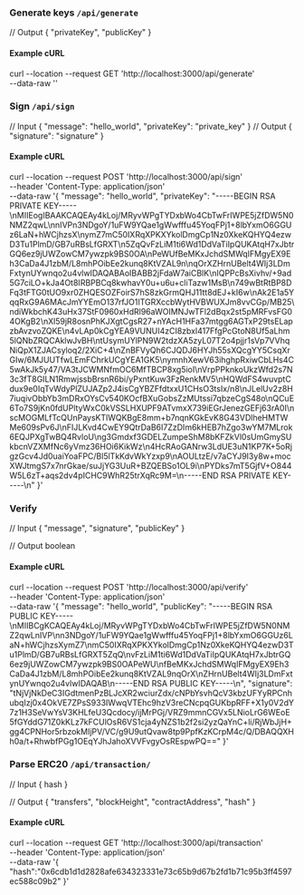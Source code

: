 ###

### Generate keys `/api/generate`

// Output
{
"privateKey",
"publicKey"
}

#### Example cURL

curl --location --request GET 'http://localhost:3000/api/generate' \
--data-raw ''

### Sign `/api/sign`

// Input
{
"message": "hello_world",
"privateKey": "private_key"
}
// Output
{
"signature": "signature"
}

#### Example cURL

curl --location --request POST 'http://localhost:3000/api/sign' \
--header 'Content-Type: application/json' \
--data-raw '{
"message": "hello_world",
"privateKey": "-----BEGIN RSA PRIVATE KEY-----\nMIIEogIBAAKCAQEAy4kLoj/MRyvWPgTYDxbWo4CbTwFrIWPE5jZfDW5N0NMZ2qwL\nnIVPn3NDgoY/1uFW9YQae1gWwfffu45YoqFPj1+8lbYxmO6GGUz6LaN+hWCjhzsX\nymZ7mC50IXRqXPKXYkolDmgCp1Nz0XkeKQHYQ4ezwD3Tu1PlmD/GB7uRBsLfGRXT\n5ZqQvFzLiM1ti6Wd1DdVaTiIpQUKAtqH7xJbtrGQ6ez9jUWZowCM7ywzpk9BS0OA\nPeWUfBeMKxJchdSMWqIFMgyEX9Eh3CaDa4J1zbM/L8mhPOibEe2kunq8KtVZAL9n\nqOrXZHrnUBelt4WIj3LDmFxtynUYwnqo2u4vlwIDAQABAoIBABB2jFdaW7aiCBlK\nIQPPcBsXivhv/+9ad5G7ciLO+kJa4Ot8IRBPBCq8kwhavY0u+u6u+cliTazw1MsB\n749wBtRtBP8DFq3tFTG0tUO9xr0ZHQESOZFoirS7hS8zkGrmQHJ11tt8dEJ+kI6w\nAk2E1a5YqqRxG9A6MAcJmYYEmO137rfJO1ITGRXccbWytHVBWUXJm8vvCGp/MB25\ndiWkbchK43uHx37StF0960xHdRl96aWOIMNJwTFl2dBqx2st5pMRFvsFG04OKgB2\nXl59jR8osnPhKJXgtCgsR27+nYAcH1HFa37mtgg6AGTxP29tsELapzbAvzvoZQKE\n4vLAp0kCgYEA9VUNUI4zCI8zbxl417FfgPcGtoN8Uf5aLhm5lQNbZRQCAklwJvBH\ntUsymUYlPN9W2tdzXA5zyL07T2o4pjjr1sVp7VVhqNiQpX1ZJACsyloq2/2XiC+4\nZnBFVyQh6CJQDJ6HYJh55sXQcgYY5CsqXrGIw/6MJUUTfwLEmFChrkUCgYEA1GK5\nymnhXewV63ihghpRxiwCbLHs4C5wAkJk5y47/VA3tJCWMNfmOC6MfTBCP8xg5ioI\nVrpPPknkoUkzWfd2s7N3c3fT8GILN1RmwjssbBrsnR6bi/yPxntKuw3FzRenkMV5\nHQWdFS4wuvptCdux9e0IqTvWdyPlZUJAZp2J4isCgYBZFfdtxxU1CHsO3tsIx/n8\nJLelUv2z8H7iuqivObbYb3mDRxOYsCv540KOcfBXuGobsZzMUtssi7qbzeCgS48o\nQCuE6To7S9jKn0fdUPltyWxC0kVSSLHXUPF9ATvmxX739iEGrJenezGEFj63rA0I\nscMOGMLfTcQUnPaysKTlWQKBgE8mm+b7nqnKGkEvK8G43VDlheHMTWMe609sPv6J\nFIJLKvd4CwEY9QtrDaB6I7ZzDIm6kHEB7hZgo3wYM7MLrok6EQJPXgTwBQ4RvloU\ng3Gmdxf3GDELZumpeShM8bKFZkVl0sUmGmySUkbcnVZXMfNc6yVmz36HOi6KikWz\n4HcRAoGANrw3LdUE3uN1KP7K+5oRjgzGcv4Jd0uaiYoaFPC/Bl5lTkKdvWkYzxp9\nAOULtzE/v7aCYJ9I3y8w+mocXWJtmgS7x7nrGkae/suJjYG3UuR+BZQEBSo1OL9i\nPYDks7mT5GjfV+O844W5L6zT+aqs2dv4pICHC9WhR25trXqRc9M=\n-----END RSA PRIVATE KEY-----\n"
}'

### Verify

// Input
{
"message",
"signature",
"publicKey"
}

// Output
boolean

#### Example cURL

curl --location --request POST 'http://localhost:3000/api/verify' \
--header 'Content-Type: application/json' \
--data-raw '{
"message": "hello_world",
"publicKey": "-----BEGIN RSA PUBLIC KEY-----\nMIIBCgKCAQEAy4kLoj/MRyvWPgTYDxbWo4CbTwFrIWPE5jZfDW5N0NMZ2qwLnIVP\nn3NDgoY/1uFW9YQae1gWwfffu45YoqFPj1+8lbYxmO6GGUz6LaN+hWCjhzsXymZ7\nmC50IXRqXPKXYkolDmgCp1Nz0XkeKQHYQ4ezwD3Tu1PlmD/GB7uRBsLfGRXT5ZqQ\nvFzLiM1ti6Wd1DdVaTiIpQUKAtqH7xJbtrGQ6ez9jUWZowCM7ywzpk9BS0OAPeWU\nfBeMKxJchdSMWqIFMgyEX9Eh3CaDa4J1zbM/L8mhPOibEe2kunq8KtVZAL9nqOrX\nZHrnUBelt4WIj3LDmFxtynUYwnqo2u4vlwIDAQAB\n-----END RSA PUBLIC KEY-----\n",
"signature": "tNjVjNkDeC3IGdtmenPzBLJcXR2wciurZdx/cNPbYsvhQcV3kbzUFYyRPCnhubqIzj0x4OkVE7ZPsS933IWwqVTEhc9hzV3reCNcpqGUKbpRFF+X1y0V2dY7z1H3SeVwYsV3KHLfeU3Qcdocy/ijMrPGj/VRZ9mmnCGVx5LNioLrG6WEoE5fGYddG71Z0kKLz7kFCUlOsR6VS1cja4yNZS1b2f2si2yzQaYnC+li/RjWbJjH+gg4CPNHor5rbzokMIjPV/VC/g9U9utQvaw8tp9PpfKzKCrpM4c/Q/DBAQQXHh0a/t+RhwbfPGg1OEqYJhJahoXVVFvgyOsREspwPQ=="
}'

### Parse ERC20 `/api/transaction/`

// Input
{
hash
}

// Output
{
"transfers",
"blockHeight",
"contractAddress",
"hash"
}

#### Example cURL

curl --location --request GET 'http://localhost:3000/api/transaction' \
--header 'Content-Type: application/json' \
--data-raw '{
"hash":"0x6cdb1d1d2828afe634323331e73c65b9d67b2fd1b71c95b3ff4597ec588c09b2"
}'
